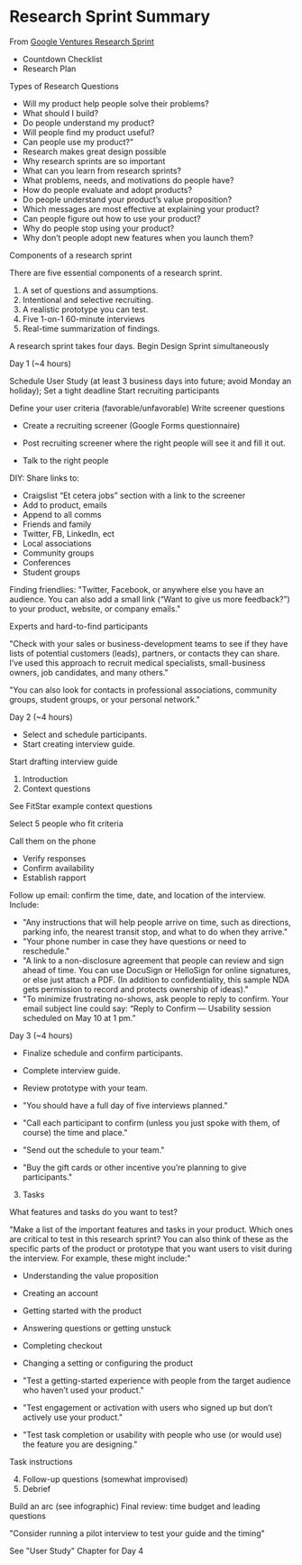 # Research Sprint Summary

From [Google Ventures Research Sprint](http://www.gv.com/lib/the-gv-research-sprint-a-4-day-process-for-answering-important-startup-questions)

* Countdown Checklist
* Research Plan

Types of Research Questions
* Will my product help people solve their problems? 
* What should I build?
* Do people understand my product? 
* Will people find my product useful? 
* Can people use my product?"
* Research makes great design possible
* Why research sprints are so important
* What can you learn from research sprints?
* What problems, needs, and motivations do people have?
* How do people evaluate and adopt products?
* Do people understand your product’s value proposition?
* Which messages are most effective at explaining your product?
* Can people figure out how to use your product?
* Why do people stop using your product?
* Why don’t people adopt new features when you launch them?

Components of a research sprint

There are five essential components of a research sprint.

1. A set of questions and assumptions. 
2. Intentional and selective recruiting. 
3. A realistic prototype you can test. 
4. Five 1-on-1 60-minute interviews 
5. Real-time summarization of findings. 

A research sprint takes four days.
Begin Design Sprint simultaneously

Day 1 (~4 hours)

Schedule User Study (at least 3 business days into future; avoid Monday an holiday); Set a tight deadline
Start recruiting participants

Define your user criteria (favorable/unfavorable)
Write screener questions

* Create a recruiting screener (Google Forms questionnaire)
* Post recruiting screener where the right people will see it and fill it out.
 
* Talk to the right people

DIY: Share links to:
* Craigslist “Et cetera jobs” section with a link to the screener
* Add to product, emails
* Append to all comms
* Friends and family
* Twitter, FB, LinkedIn, ect
* Local associations
* Community groups
* Conferences
* Student groups

Finding friendlies: "Twitter, Facebook, or anywhere else you have an audience. You can also add a small link (“Want to give us more feedback?”) to your product, website, or company emails."

Experts and hard-to-find participants

"Check with your sales or business-development teams to see if they have lists of potential customers (leads), partners, or contacts they can share. I’ve used this approach to recruit medical specialists, small-business owners, job candidates, and many others."

"You can also look for contacts in professional associations, community groups, student groups, or your personal network." 

Day 2 (~4 hours)

* Select and schedule participants.
* Start creating interview guide.

Start drafting interview guide

1. Introduction
2. Context questions

See FitStar example context questions

Select 5 people who fit criteria

Call them on the phone

* Verify responses
* Confirm availability
* Establish rapport

Follow up email: confirm the time, date, and location of the interview. Include:

* "Any instructions that will help people arrive on time, such as directions, parking info, the nearest transit stop, and what to do when they arrive."
* "Your phone number in case they have questions or need to reschedule."
* "A link to a non-disclosure agreement that people can review and sign ahead of time. You can use DocuSign or HelloSign for online signatures, or else just attach a PDF. (In addition to confidentiality, this sample NDA gets permission to record and protects ownership of ideas)."
* "To minimize frustrating no-shows, ask people to reply to confirm. Your email subject line could say: “Reply to Confirm — Usability session scheduled on May 10 at 1 pm.”

Day 3 (~4 hours)

* Finalize schedule and confirm participants.
* Complete interview guide.
* Review prototype with your team.

* "You should have a full day of five interviews planned."
* "Call each participant to confirm (unless you just spoke with them, of course) the time and place." 
* "Send out the schedule to your team." 
* "Buy the gift cards or other incentive you’re planning to give participants."

3. Tasks

What features and tasks do you want to test?

"Make a list of the important features and tasks in your product. Which ones are critical to test in this research sprint? You can also think of these as the specific parts of the product or prototype that you want users to visit during the interview. For example, these might include:"

* Understanding the value proposition
* Creating an account
* Getting started with the product
* Answering questions or getting unstuck
* Completing checkout
* Changing a setting or configuring the product

* "Test a getting-started experience with people from the target audience who haven’t used your product."
* "Test engagement or activation with users who signed up but don’t actively use your product."
* "Test task completion or usability with people who use (or would use) the feature you are designing."

Task instructions

4. Follow-up questions (somewhat improvised)
5. Debrief

Build an arc (see infographic)
Final review: time budget and leading questions

"Consider running a pilot interview to test your guide and the timing"

See "User Study" Chapter for Day 4





